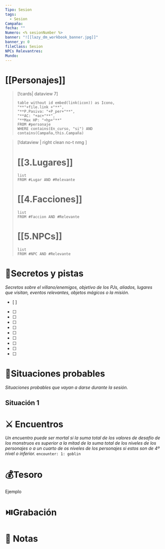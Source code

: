 ```yaml
---
Tipo: Sesion
tags:
  - Sesion
Campaña: 
fecha: ""
Numero: <% sesionNumber %>
banner: "![[lazy_dm_workbook_banner.jpg]]"
banner_y: 0
fileClass: Sesion
NPCs Relevantres: 
Mundo:
---
```

# [[Personajes]]
>[!cards| dataview 7]
>```dataview
>table without id embed(link(icon)) as Icono,
>"**"+file.link +"**",
>"**P.Pasiva: "+P_per+"**",
>"**AC: "+ac+"**",
>"**Max HP: "+hp+"**"
>FROM #personaje
>WHERE contains(En_curso, "si") AND contains(Campaña,this.Campaña)
>```




>[!dataview  | right clean no-t nmg ]
># [[3.Lugares]]
>```dataview
>list 
>FROM #Lugar AND #Relevante
>```
># [[4.Facciones]] 
>```dataview
>list 
>FROM #Faccion AND #Relevante
>```
># [[5.NPCs]]
>```dataview
>list 
>FROM #NPC AND #Relevante
>```
# 🔐Secretos y pistas
*Secretos sobre el villano/enemigos, objetivo de los PJs, aliados, lugares que visitan, eventos relevantes, objetos mágicos o la misión.*
- [ ] 
- [ ] 
- [ ] 
- [ ] 
- [ ] 
- [ ] 
- [ ] 
- [ ] 
- [ ] 
- [ ] 

# 🎥Situaciones probables
*Situaciones probables que vayan a darse durante la sesión.*
## Situación 1


# ⚔️ Encuentros
*Un encuentro puede ser mortal si la suma total de los valores de desafío de los monstruos es superior a la mitad de la suma total de los niveles de los personajes o a un cuarto de os niveles de los personajes si estos son de 4º nivel o inferior.*
`encounter: 1: goblin`
# 💰Tesoro
Ejemplo
# ⏯️Grabación



# 📝 Notas